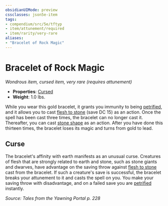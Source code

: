 ```yaml
---
obsidianUIMode: preview
cssclasses: json5e-item
tags:
- compendium/src/5e/tftyp
- item/attunement/required
- item/rarity/very-rare
aliases: 
- "Bracelet of Rock Magic"
---
```

# Bracelet of Rock Magic
*Wondrous item, cursed item, very rare (requires attunement)*  

- **Properties**: [Cursed](2-Mechanics/CLI/rules/item-properties.md#Cursed%20Items)
- **Weight**: 1.0 lbs.

While you wear this gold bracelet, it grants you immunity to being [petrified](2-Mechanics/CLI/rules/conditions.md#Petrified), and it allows you to cast [flesh to stone](2-Mechanics/CLI/spells/flesh-to-stone.md) (save DC 15) as an action. Once the spell has been cast three times, the bracelet can no longer cast it. Thereafter, you can cast [stone shape](2-Mechanics/CLI/spells/stone-shape.md) as an action. After you have done this thirteen times, the bracelet loses its magic and turns from gold to lead.

## Curse

The bracelet's affinity with earth manifests as an unusual curse. Creatures of flesh that are strongly related to earth and stone, such as stone giants and dwarves, have advantage on the saving throw against [flesh to stone](2-Mechanics/CLI/spells/flesh-to-stone.md) cast from the bracelet. If such a creature's save is successful, the bracelet breaks your attunement to it and casts the spell on you. You make your saving throw with disadvantage, and on a failed save you are [petrified](2-Mechanics/CLI/rules/conditions.md#Petrified) instantly.

*Source: Tales from the Yawning Portal p. 228*